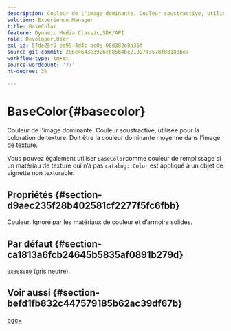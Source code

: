 ```yaml
---
description: Couleur de l'image dominante. Couleur soustractive, utilisée pour la coloration de texture. Doit être la couleur dominante moyenne dans l’image de texture.
solution: Experience Manager
title: BaseColor
feature: Dynamic Media Classic,SDK/API
role: Developer,User
exl-id: 57de25f9-ed99-4d4c-ac0e-08d382e8a36f
source-git-commit: 206e4643e3926cb85b4be2189743578f88180be7
workflow-type: tm+mt
source-wordcount: '77'
ht-degree: 3%

---
```


# BaseColor{#basecolor}

Couleur de l&#39;image dominante. Couleur soustractive, utilisée pour la coloration de texture. Doit être la couleur dominante moyenne dans l’image de texture.

Vous pouvez également utiliser `BaseColor`comme couleur de remplissage si un matériau de texture qui n’a pas `catalog::Color` est appliqué à un objet de vignette non texturable.

## Propriétés {#section-d9aec235f28b402581cf2277f5fc6fbb}

Couleur. Ignoré par les matériaux de couleur et d’armoire solides.

## Par défaut {#section-ca1813a6fcb24645b5835af0891b279d}

`0x808080` (gris neutre).

## Voir aussi {#section-befd1fb832c447579185b62ac39df67b}

[bgc=](../../../../../ir-api/http-protocol/image-rendering-api-ref/c-ir-http-protocol-ref/c-ir-http-protocol-command-reference/r-ir-bgc.md#reference-3f5c78cea01c4a85aa582076d23aebb0)
